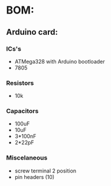 # BOM:
## Arduino card:
### ICs's
- ATMega328 with Arduino bootloader
- 7805
### Resistors
- 10k
### Capacitors
- 100uF
- 10uF
- 3*100nF
- 2*22pF
### Miscelaneous
- screw terminal 2 position
- pin headers (10)
